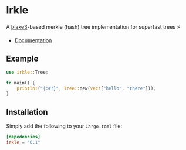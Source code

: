 # Irkle

A [blake3](https://en.wikipedia.org/wiki/BLAKE_(hash_function)#BLAKE3)-based merkle (hash) tree implementation for superfast trees ⚡ 

- [Documentation](https://docs.rs/irkle)

## Example

```rust
use irkle::Tree;

fn main() {
    println!("{:#?}", Tree::new(vec!["hello", "there"]));
}
```

## Installation

Simply add the following to your `Cargo.toml` file:

```toml
[depedencies]
irkle = "0.1"
```
